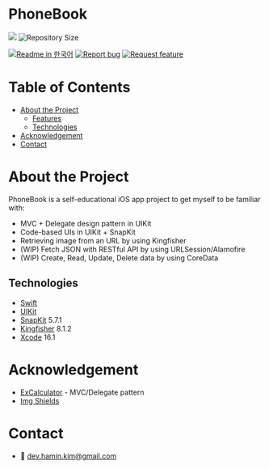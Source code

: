 # PhoneBook

<!--배지-->
![][license-shield] ![Repository Size][repository-size-shield]

<!--프로젝트 대문 이미지-->


<!--프로젝트 버튼-->
 [![Readme in 한국어][readme-kor-shield]][readme-kor-url] [![Report bug][report-bug-shield]][report-bug-url] [![Request feature][request-feature-shield]][request-feature-url]


<!--Url for Badges-->
[license-shield]: https://img.shields.io/github/license/dev-hamin-kim/PhoneBook?labelColor=D8D8D8&color=04B4AE
[repository-size-shield]: https://img.shields.io/github/repo-size/dev-hamin-kim/PhoneBook?labelColor=D8D8D8&color=BE81F7

<!--Url for Buttons-->
[readme-kor-shield]: https://img.shields.io/badge/-readme%20in%20한국어-2E2E2E?style=for-the-badge

[report-bug-shield]: https://img.shields.io/badge/-%F0%9F%90%9E%20report%20bug-F5A9A9?style=for-the-badge
[report-bug-url]: https://github.com/dev-hamin-kim/PhoneBook/issues

[request-feature-shield]: https://img.shields.io/badge/-%E2%9C%A8%20request%20feature-A9D0F5?style=for-the-badge
[request-feature-url]: https://github.com/dev-hamin-kim/PhoneBook/issues

<!--URLS-->
[license-url]: LICENSE.md
[readme-kor-url]: /README_ko.md


<!--목차-->
# Table of Contents
- [About the Project](#about-the-project)
  - [Features](#features)
  - [Technologies](#technologies)
- [Acknowledgement](#acknowledgement)
- [Contact](#contact)
  

# About the Project

PhoneBook is a self-educational iOS app project to get myself to be familiar with:
- MVC + Delegate design pattern in UIKit
- Code-based UIs in UIKit + SnapKit
- Retrieving image from an URL by using Kingfisher
- (WIP) Fetch JSON with RESTful API by using URLSession/Alamofire
- (WIP) Create, Read, Update, Delete data by using CoreData

## Technologies

- [Swift](https://www.swift.org/)
- [UIKit](https://developer.apple.com/documentation/uikit/)
- [SnapKit](https://github.com/SnapKit/SnapKit) 5.7.1
- [Kingfisher](https://github.com/onevcat/Kingfisher) 8.1.2
- [Xcode](https://developer.apple.com/xcode/) 16.1


# Acknowledgement

- [ExCalculator](https://github.com/Swift-Education/ExCalculator/tree/Codebase-MVC) - MVC/Delegate pattern
- [Img Shields](https://shields.io/)


# Contact
- 📧 dev.hamin.kim@gmail.com


